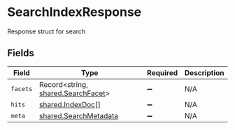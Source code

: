 # SearchIndexResponse

Response struct for search


## Fields

| Field                                                                    | Type                                                                     | Required                                                                 | Description                                                              |
| ------------------------------------------------------------------------ | ------------------------------------------------------------------------ | ------------------------------------------------------------------------ | ------------------------------------------------------------------------ |
| `facets`                                                                 | Record<string, [shared.SearchFacet](../../models/shared/searchfacet.md)> | :heavy_minus_sign:                                                       | N/A                                                                      |
| `hits`                                                                   | [shared.IndexDoc](../../models/shared/indexdoc.md)[]                     | :heavy_minus_sign:                                                       | N/A                                                                      |
| `meta`                                                                   | [shared.SearchMetadata](../../models/shared/searchmetadata.md)           | :heavy_minus_sign:                                                       | N/A                                                                      |